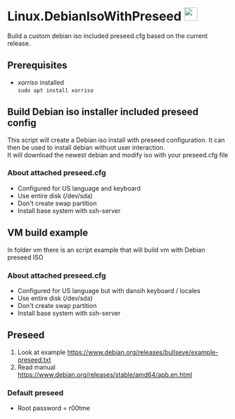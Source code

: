 # Linux.DebianIsoWithPreseed <img src="https://avatars.githubusercontent.com/u/74443654?s=400&u=482bac7c18c999bfbca7a851489ebbc75cc5e8d0&v=4" width="30" height="30">
Build a custom debian iso included preseed.cfg based on the current release.

## Prerequisites
* *xorriso* installed \
  `sudo apt install xorriso`

## Build Debian iso installer included preseed config
This script will create a Debian iso install with preseed configuration. It can then be used to install debian withuot user interaction.  
It will download the newest debian and modify iso with your preseed.cfg file

### About attached preseed.cfg
* Configured for US language and keyboard 
* Use entire disk (/dev/sda)
* Don't create swap partition
* Install base system with ssh-server

## VM build example
In folder vm there is an script example that will build vm with Debian preseed ISO

### About attached preseed.cfg
* Configured for US language but with dansih keyboard / locales
* Use entire disk (/dev/sda)
* Don't create swap partition
* Install base system with ssh-server

## Preseed
1. Look at example https://www.debian.org/releases/bullseye/example-preseed.txt
2. Read manual https://www.debian.org/releases/stable/amd64/apb.en.html

### Default preseed 
* Root password = r00tme